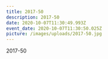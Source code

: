 ```yaml
---
title: 2017-50
description: 2017-50
date: 2020-10-07T11:30:49.993Z
event_date: 2020-10-07T11:30:50.025Z
picture: /images/uploads/2017-50.jpg
---
```

2017-50